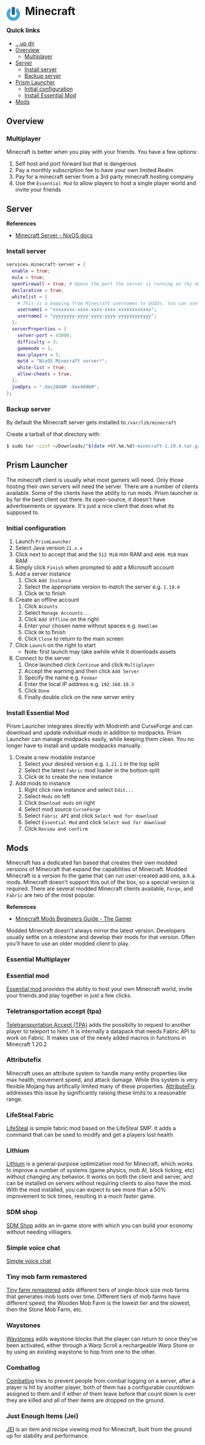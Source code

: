 # Minecraft <img style="margin: 6px 13px 0px 0px" align="left" src="../../data/images/logo_36x36.png" />

### Quick links
* [.. up dir](..)
* [Overview](#overview)
  * [Multiplayer](#multiplayer)
* [Server](#server)
  * [Install server](#install-server)
  * [Backup server](#backup-server)
* [Prism Launcher](#prism-launcher)
  * [Initial configuration](#initial-configuration)
  * [Install Essential Mod](#install-essential-mod)
* [Mods](#mods)

## Overview

### Multiplayer
Minecraft is better when you play with your friends. You have a few options:

1. Self host and port forward but that is dangerous
2. Pay a monthly subscription fee to have your own limited Realm
3. Pay for a minecraft server from a 3rd party minecraft hosting company
4. Use the `Essential Mod` to allow players to host a single player world and invite your friends

## Server

**References**
* [Minecraft Server - NixOS docs](https://wiki.nixos.org/wiki/Minecraft_Server)

### Install server
```nix
services.minecraft-server = {
  enable = true;
  eula = true;
  openFirewall = true; # Opens the port the server is running on (by default 25565 but in this case 43000)
  declarative = true;
  whitelist = {
    # This is a mapping from Minecraft usernames to UUIDs. You can use https://mcuuid.net/ to get a Minecraft UUID for a username
    username1 = "xxxxxxxx-xxxx-xxxx-xxxx-xxxxxxxxxxxx";
    username2 = "yyyyyyyy-yyyy-yyyy-yyyy-yyyyyyyyyyyy";
  };
  serverProperties = {
    server-port = 43000;
    difficulty = 3;
    gamemode = 1;
    max-players = 5;
    motd = "NixOS Minecraft server!";
    white-list = true;
    allow-cheats = true;
  };
  jvmOpts = "-Xms2048M -Xmx4096M";
};
```

### Backup server
By default the Minecraft server gets installed to `/var/lib/minecraft`

Create a tarball of that directory with:
```bash
$ sudo tar -czvf ~/Downloads/"$(date +%Y.%m.%d)-minecraft-1.19.4.tar.gz" /var/lib/minecraft
```

## Prism Launcher
The minecraft client is usually what most gamers will need. Only those hosting their own servers will 
need the server. There are a number of clients available. Some of the clients have the ability to run 
mods. Prism launcher is by far the best client out there. Its open-source, it doesn't have 
advertisements or spyware. It's just a nice client that does what its supposed to.

### Initial configuration
1. Launch `PrismLauncher`
2. Select Java version `21.x.x`
3. Click next to accept that and the `512 MiB` min RAM and `4096 MiB` max RAM
4. Simply click `Finish` when prompted to add a Microsoft account
5. Add a server instance
   1. Click `Add Instance`
   2. Select the appropriate version to match the server e.g. `1.19.4`
   3. Click `OK` to finish
6. Create an offline account
   1. Click `Acounts`
   2. Select `Manage Accounts...`
   3. Click `Add Offline` on the right
   4. Enter your chosen name without spaces e.g. `HamSlam`
   5. Click `OK` to finish
   6. Click `Close` to return to the main screen
7. Click `Launch` on the right to start
   * Note: first launch may take awhile while it downloads assets
8. Connect to the server
   1. Once launched click `Continue` and click `Multiplayer`
   2. Accept the warning and then click `Add Server` 
   3. Specify the name e.g. `Foobar`
   4. Enter the local IP address e.g. `192.168.10.3`
   5. Click `Done`
   6. Finally double click on the new server entry

### Install Essential Mod
Prism Launcher integrates directly with Modrinth and CurseForge and can download and update 
individual mods in addition to modpacks. Prism Launcher can manage modpacks easily, while keeping 
them clean. You no longer have to install and update modpacks manually.

1. Create a new modable instance
   1. Select your desired version e.g. `1.21.1` in the top split
   2. Select the latest `Fabric` mod loader in the bottom split
   3. Click `OK` to create the new instance
2. Add mods to instance
   1. Right click new instance and select `Edit...`
   2. Select `Mods` on left
   3. Click `Download mods` on right
   4. Select mod source `CurseForge`
   5. Select `Fabric API` and click `Select mod for download`
   6. Select `Essential Mod` and click `Select mod for download`
   7. Click `Review and confirm`

## Mods
Minecraft has a dedicated fan based that creates their own modded versions of Minecraft that expand 
the capabilities of Minecraft. Modded Minecraft is a version fo the game that can run user-created 
add ons, a.k.a. mods. Minecraft doesn't support this out of the box, so a special version is 
required. There are several modded Minecraft clients available, `Forge`, and `Fabric` are two of the 
most popular. 

**References**
* [Minecraft Mods Begineers Guide - The Gamer](https://www.thegamer.com/minecraft-mods-beginners-guide-tips-explained/)

Modded Minecraft doesn't always mirror the latest version. Developers usually settle on a milestone 
and develop their mods for that version. Often you'll have to use an older modded client to play. 

### Essential Multiplayer

### Essential mod
[Essential mod](https://www.curseforge.com/minecraft/mc-mods/essential-mod) provides the ability to 
host your own Minecraft world, invite your friends and play together in just a few clicks.

### Teletransportation accept (tpa)
[Teletransportation Accept (TPA)](https://www.curseforge.com/minecraft/mc-mods/teletransportation-accept-tpa)
adds the possibilty to request to another player to teleport to him!. It is internally a datapack 
that needs Fabric API to work on Fabric. It makes use of the newly added macros in functions in 
Minecraft 1.20.2

### Attributefix
Minecraft uses an attribute system to handle many entity properties like max health, movement speed, 
and attack damage. While this system is very flexible Mojang has artifically limited many of these 
properties. [AttributeFix](https://docs.darkhax.net/mods/attributefix/) addresses this issue by 
significantly raising these limits to a reasonable range.

### LifeSteal Fabric
[LifeSteal](https://www.curseforge.com/minecraft/mc-mods/lifesteal) is simple fabric mod based on the 
LifeSteal SMP. It adds a command that can be used to modify and get a players lost health.

### Lithium
[Lithium](https://www.curseforge.com/minecraft/mc-mods/lithium) is a general-purpose optimization mod 
for Minecraft, which works to improve a number of systems (game physics, mob AI, block ticking, etc) 
without changing any behavior. It works on both the client and server, and can be installed on 
servers without requiring clients to also have the mod. With the mod installed, you can expect to see 
more than a 50% improvement to tick times, resulting in a much faster game.

### SDM shop
[SDM Shop](https://www.curseforge.com/minecraft/mc-mods/sdm-shop) adds an in-game store with which 
you can build your economy without needing villiagers.

### Simple voice chat
[Simple voice chat](https://www.curseforge.com/minecraft/mc-mods/simple-voice-chat)

### Tiny mob farm remastered 
[Tiny farm remastered](https://www.curseforge.com/minecraft/mc-mods/tiny-mob-farm-remastered) adds 
different tiers of single-block size mob farms that generates mob loots over time. Different tiers of 
mob farms have different speed; the Wooden Mob Farm is the lowest tier and the slowest, then the 
Stone Mob Farm, etc.

### Waystones
[Waystones](https://www.curseforge.com/minecraft/mc-mods/waystones) adds waystone blocks that the 
player can return to once they've been activated, either through a Warp Scroll a rechargeable Warp 
Stone or by using an existing waystone to hop from one to the other.

### Combatlog
[Combatlog](https://www.curseforge.com/minecraft/mc-mods/combatlog) tries to prevent people from 
combat logging on a server, after a player is hit by another player, both of them has a configurable 
countdown assigned to them and if either of them leave before that count down is over they are killed 
and all of their items are dropped on the ground.

### Just Enough Items (Jei)
[JEI](https://www.curseforge.com/minecraft/mc-mods/jei) is an item and recipe viewing mod for 
Minecraft, built from the ground up for stability and performance.

<!-- 
vim: ts=2:sw=2:sts=2
-->

